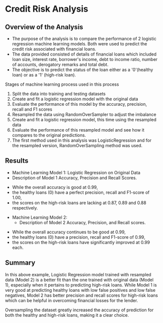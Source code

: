 # Credit Risk Analysis

## Overview of the Analysis

- The purpose of the analysis is to compare the performance of 2 logistic regression machine learning models. Both were used to predict the credit risk associated with financial loans.
- The data provided consisted of details of financial loans which included loan size, interest rate, borrower's income, debt to income ratio, number of accounts, derogatory remarks and total debt.
- The objective is to predict the status of the loan either as a '0'(healthy loan) or as a '1' (high-risk loan).

Stages of machine learning process used in this process
1. Split the data into training and testing datasets
2. Create and fit a logistic regression model with the original data
3. Evaluate the performance of this model by the accuracy, precision, recall and F1 scores
4. Resampled the data using RandomOverSampler to adjust the imbalance
5. Create and fit a logistic regression model, this time using the resampled data
6. Evaluate the performance of this resampled model and see how it compares to the original predictions.
7. The first method used in this analysis was LogisticRegression and for the resampled version, RandomOverSampling method was used.

## Results

* Machine Learning Model 1: Logistic Regression on Original Data
* Description of Model 1 Accuracy, Precision and Recall Scores.
- While the overall accuracy is good at 0.99,
- the healthy loans (0) have a perfect precision, recall and F1-score of 1.00,
- the scores on the high-risk loans are lacking at 0.87, 0.89 and 0.88 respectively.


* Machine Learning Model 2:
  * Description of Model 2 Accuracy, Precision, and Recall scores.
- While the overall accuracy continues to be good at 0.99,
- the healthy loans (0) have a precision, recall and F1-score of 0.99,
- the scores on the high-risk loans have significantly improved at 0.99 each.

## Summary

In this above example, Logistic Regression model trained with resampled data (Model 2) is a better fit than the one trained with original data (Model 1), especially when it pertains to predicting high-risk loans. While Model 1 is very good at predicting healthy loans with low false positives and low false negatives, Model 2 has better precision and recall scores for high-risk loans which can be helpful in overcoming financial losses for the lender.

Oversampling the dataset greatly increased the accuracy of prediction for both the healthy and high-risk loans, making it a clear choice.
